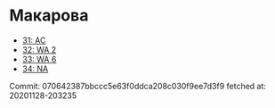 # Макарова
- [31: AC](31.md)
- [32: WA 2](32.md)
- [33: WA 6](33.md)
- [34: NA](34.md)

Commit: 070642387bbccc5e63f0ddca208c030f9ee7d3f9
 fetched at: 20201128-203235
